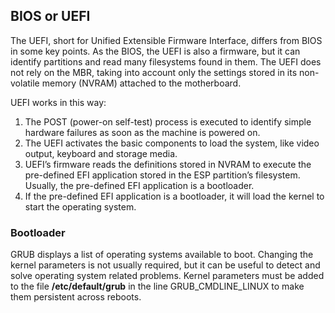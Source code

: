 ## BIOS or UEFI

The UEFI, short for Unified Extensible Firmware Interface, differs from BIOS in some key points. As
the BIOS, the UEFI is also a firmware, but it can identify partitions and read many filesystems
found in them. The UEFI does not rely on the MBR, taking into account only the settings stored in
its non-volatile memory (NVRAM) attached to the motherboard.

UEFI works in this way: 

1. The POST (power-on self-test) process is executed to identify simple hardware failures as soon as the machine is powered on.
2. The UEFI activates the basic components to load the system, like video output, keyboard and
storage media.
3. UEFI’s firmware reads the definitions stored in NVRAM to execute the pre-defined EFI
application stored in the ESP partition’s filesystem. Usually, the pre-defined EFI application is a
bootloader.
4. If the pre-defined EFI application is a bootloader, it will load the kernel to start the operating
system.

### Bootloader

GRUB displays a list of operating systems available to boot.
Changing the kernel parameters is not usually required, but it can be useful to detect and solve operating system related problems. Kernel parameters must be added to the file
**/etc/default/grub** in the line GRUB_CMDLINE_LINUX to make them persistent across reboots.

